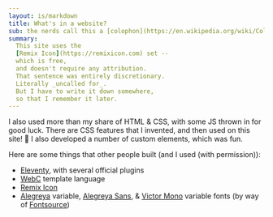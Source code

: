 ```yaml
---
layout: is/markdown
title: What's in a website?
sub: the nerds call this a [colophon](https://en.wikipedia.org/wiki/Colophon_(publishing))
summary:
  This site uses the
  [Remix Icon](https://remixicon.com) set --
  which is free,
  and doesn't require any attribution.
  That sentence was entirely discretionary.
  Literally _uncalled for_.
  But I have to write it down somewhere,
  so that I remember it later.
---
```


I also used more than my share of HTML & CSS,
with some JS thrown in for good luck.
There are CSS features that I invented,
and then used on this site!
<emo-ji>🤯</emo-ji>
I also developed a number of custom elements, which was fun.

Here are some things that other people built
(and I used (with permission)):

- [Eleventy](https://www.11ty.dev/),
  with several official plugins
- [WebC](https://www.11ty.dev/docs/languages/webc/) template language
- [Remix Icon](https://remixicon.com)
- [Alegreya](https://www.huertatipografica.com/en/fonts/alegreya-ht-pro)
  variable,
  [Alegreya Sans](https://www.huertatipografica.com/en/fonts/alegreya-sans-ht),
  & [Victor Mono](https://rubjo.github.io/victor-mono/) variable
  fonts (by way of [Fontsource](https://fontsource.org/))
